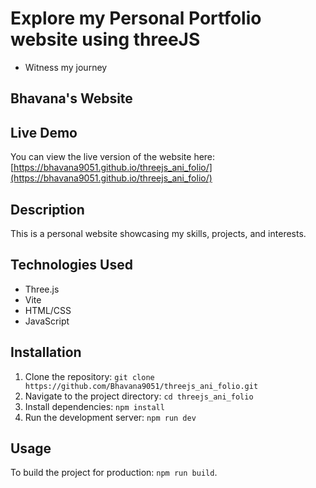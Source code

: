 # Explore my Personal Portfolio website using threeJS
- Witness my journey
  
## Bhavana's Website

## Live Demo
You can view the live version of the website here: [https://bhavana9051.github.io/threejs_ani_folio/](https://bhavana9051.github.io/threejs_ani_folio/)

## Description
This is a personal website showcasing my skills, projects, and interests.

## Technologies Used
- Three.js
- Vite
- HTML/CSS
- JavaScript

## Installation
1. Clone the repository: `git clone https://github.com/Bhavana9051/threejs_ani_folio.git`
2. Navigate to the project directory: `cd threejs_ani_folio`
3. Install dependencies: `npm install`
4. Run the development server: `npm run dev`

## Usage
To build the project for production: `npm run build`.
